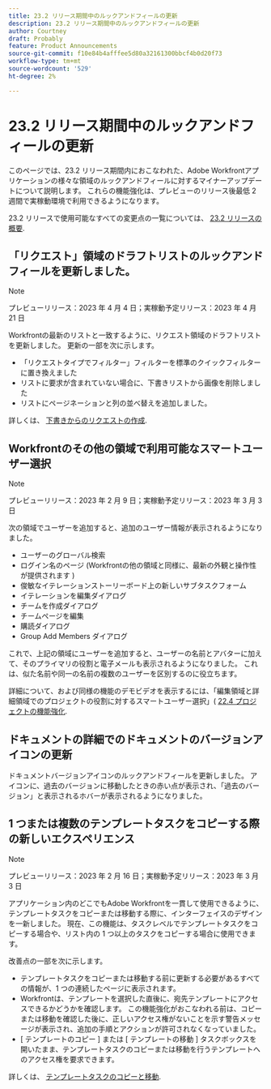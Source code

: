 ```yaml
---
title: 23.2 リリース期間中のルックアンドフィールの更新
description: 23.2 リリース期間中のルックアンドフィールの更新
author: Courtney
draft: Probably
feature: Product Announcements
source-git-commit: f10e84b4afffee5d80a32161300bbcf4b0d20f73
workflow-type: tm+mt
source-wordcount: '529'
ht-degree: 2%

---
```



# 23.2 リリース期間中のルックアンドフィールの更新

このページでは、23.2 リリース期間内におこなわれた、Adobe Workfrontアプリケーションの様々な領域のルックアンドフィールに対するマイナーアップデートについて説明します。 これらの機能強化は、プレビューのリリース後最低 2 週間で実稼動環境で利用できるようになります。

23.2 リリースで使用可能なすべての変更点の一覧については、 [23.2 リリースの概要](/help/quicksilver/product-announcements/product-releases/23.2-release-activity/23-2-release-overview.md).

## 「リクエスト」領域のドラフトリストのルックアンドフィールを更新しました。

>[!NOTE]
>
>プレビューリリース：2023 年 4 月 4 日；実稼動予定リリース：2023 年 4 月 21 日

Workfrontの最新のリストと一致するように、リクエスト領域のドラフトリストを更新しました。
更新の一部を次に示します。

* 「リクエストタイプでフィルター」フィルターを標準のクイックフィルターに置き換えました
* リストに要求が含まれていない場合に、下書きリストから画像を削除しました
* リストにページネーションと列の並べ替えを追加しました。

詳しくは、 [下書きからのリクエストの作成](/help/quicksilver/manage-work/requests/create-requests/delete-request-draft.md).

## Workfrontのその他の領域で利用可能なスマートユーザー選択

>[!NOTE]
>
>プレビューリリース：2023 年 2 月 9 日；実稼動予定リリース：2023 年 3 月 3 日

次の領域でユーザーを追加すると、追加のユーザー情報が表示されるようになりました。

* ユーザーのグローバル検索
* ログイン名のページ (Workfrontの他の領域と同様に、最新の外観と操作性が提供されます )
* 俊敏なイテレーションストーリーボード上の新しいサブタスクフォーム
* イテレーションを編集ダイアログ
* チームを作成ダイアログ
* チームページを編集
* 購読ダイアログ
* Group Add Members ダイアログ

これで、上記の領域にユーザーを追加すると、ユーザーの名前とアバターに加えて、そのプライマリの役割と電子メールも表示されるようになりました。 これは、似た名前や同一の名前の複数のユーザーを区別するのに役立ちます。

詳細について、および同様の機能のデモビデオを表示するには、「編集領域と詳細領域でのプロジェクトの役割に対するスマートユーザー選択」( [22.4 プロジェクトの機能強化](/help/quicksilver/product-announcements/product-releases/22.4-release-activity/22-4-project-enhancements.md).

## ドキュメントの詳細でのドキュメントのバージョンアイコンの更新

ドキュメントバージョンアイコンのルックアンドフィールを更新しました。 アイコンに、過去のバージョンに移動したときの赤い点が表示され、「過去のバージョン」と表示されるホバーが表示されるようになりました。

## 1 つまたは複数のテンプレートタスクをコピーする際の新しいエクスペリエンス

>[!NOTE]
>
>プレビューリリース：2023 年 2 月 16 日；実稼動予定リリース：2023 年 3 月 3 日

アプリケーション内のどこでもAdobe Workfrontを一貫して使用できるように、テンプレートタスクをコピーまたは移動する際に、インターフェイスのデザインを一新しました。 現在、この機能は、タスクレベルでテンプレートタスクをコピーする場合や、リスト内の 1 つ以上のタスクをコピーする場合に使用できます。

改善点の一部を次に示します。

* テンプレートタスクをコピーまたは移動する前に更新する必要があるすべての情報が、1 つの連続したページに表示されます。
* Workfrontは、テンプレートを選択した直後に、宛先テンプレートにアクセスできるかどうかを確認します。 この機能強化がおこなわれる前は、コピーまたは移動を確認した後に、正しいアクセス権がないことを示す警告メッセージが表示され、追加の手順とアクションが許可されなくなっていました。
* [ テンプレートのコピー ] または [ テンプレートの移動 ] タスクボックスを開いたまま、テンプレートタスクのコピーまたは移動を行うテンプレートへのアクセス権を要求できます。

詳しくは、 [テンプレートタスクのコピーと移動](/help/quicksilver/manage-work/projects/create-and-manage-templates/copy-and-move-template-tasks.md).